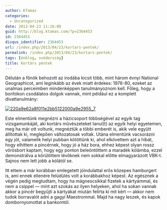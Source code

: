 ```yaml
---
author: KTamas
categories:
  - Uncategorized
date: 2013-04-23 11:16:08
guid: http://blog.ktamas.com/?p=2364453
id: 2364453
disqus_identifier: 2364453
url: /index.php/2013/04/23/kortars-pentek/
permalink: /index.php/2013/04/23/kortars-pentek/
tags: [énblog, svédország]
title: Kortárs péntek
---
```


Délután a főnök behozott az irodába kicsit több, mint három évnyi National Geographicot, ami leginkább az évek miatt érdekes: 1978-80, ezeket az unalmas perceimben mindenképpen tanulmányoznom kell. Főleg, hogy a borítókon csodálatos dolgok vannak, mint például ez a komplett divattanulmány:

[<img src="/wp-content/uploads/2013/04/220a9e62a8f011e2bb5122000a9e2955_7.jpg" alt="220a9e62a8f011e2bb5122000a9e2955_7" width="612" height="612" class="alignleft size-full wp-image-2364471" srcset="/wp-content/uploads/2013/04/220a9e62a8f011e2bb5122000a9e2955_7.jpg 612w, /wp-content/uploads/2013/04/220a9e62a8f011e2bb5122000a9e2955_7-150x150.jpg 150w, /wp-content/uploads/2013/04/220a9e62a8f011e2bb5122000a9e2955_7-300x300.jpg 300w" sizes="(max-width: 612px) 100vw, 612px" />](/wp-content/uploads/2013/04/220a9e62a8f011e2bb5122000a9e2955_7.jpg)

Este elmentünk megnézni a házicsoport többségével az egyik tag vizsgamunkáját, aki kortárs művészeteket tanul(t) az egyik helyi egyetemen, meg ha már ott voltunk, megnéztük a többi emberét is, akik vele együtt állítottak ki, meglepően változatosak voltak. Utána elmentünk vacsorázni egy jót, valamelik helyi pubban kötöttünk ki, ahol elkövettem azt a hibát, hogy elhittem a pincérnek, hogy jó a ház bora, ehhez képest olyan rossz vörösbort kaptam, hogy egy ponton beleöntöttem a maradék kólámba, ezzel demonstrálva a körülöttem lévőknek nem sokkal előtte elmagyarázott VBK-t. Sajnos nem lett jobb a kólától se.

Itt ettem a már korábban emlegetett jóindulattal erős közepes hamburgert is, ami ennek ellenére felüdülés volt a korábbakhoz képest. Az egésznek a végén pedig megtudtam, hogy ha mágnescsíkkal fizetek a kártyámmal, és nem a csippel &#8212; mint azt szokás az ilyen helyeken, ahol ha sokan vannak akkor a pincér begyűjti a kártyákat miután felírta ki mit kért &#8212; akkor nem tudok borravalót adni a gagyi Maestrommal. Majd ha nagy leszek, és kapok dombornyomottat a bankomtól.
